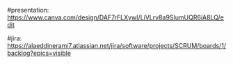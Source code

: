 
#presentation:
https://www.canva.com/design/DAF7rFLXywI/LiVLrv8a9SIumUQR6iA8LQ/edit

#jira:
https://alaeddinerami7.atlassian.net/jira/software/projects/SCRUM/boards/1/backlog?epics=visible